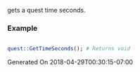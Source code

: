 gets a quest time seconds.
### Example

```perl

quest::GetTimeSeconds(); # Returns void
```


Generated On 2018-04-29T00:30:15-07:00